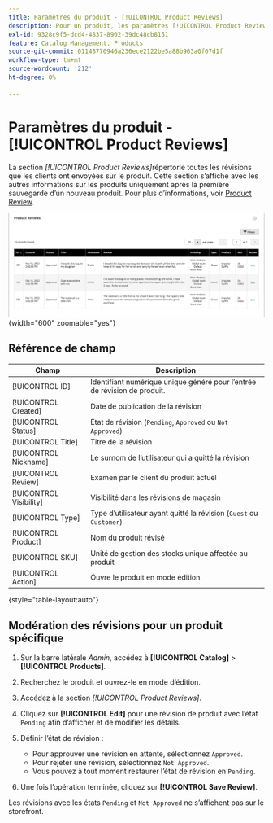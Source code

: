 ```yaml
---
title: Paramètres du produit - [!UICONTROL Product Reviews]
description: Pour un produit, les paramètres [!UICONTROL Product Reviews] permettent d’accéder aux révisions envoyées pour le produit et de modifier l’état des révisions en attente.
exl-id: 9328c9f5-dcd4-4837-8902-39dc48cb8151
feature: Catalog Management, Products
source-git-commit: 01148770946a236ece2122be5a88b963a0f07d1f
workflow-type: tm+mt
source-wordcount: '212'
ht-degree: 0%

---
```


# Paramètres du produit - [!UICONTROL Product Reviews]

La section _[!UICONTROL Product Reviews]_&#x200B;répertorie toutes les révisions que les clients ont envoyées sur le produit. Cette section s’affiche avec les autres informations sur les produits uniquement après la première sauvegarde d’un nouveau produit. Pour plus d’informations, voir [Product Review](../merchandising-promotions/product-reviews.md).

![Révisions de produits](./assets/product-review.png){width="600" zoomable="yes"}

## Référence de champ

| Champ | Description |
|--- |--- |
| [!UICONTROL ID] | Identifiant numérique unique généré pour l’entrée de révision de produit. |
| [!UICONTROL Created] | Date de publication de la révision |
| [!UICONTROL Status] | État de révision (`Pending`, `Approved` ou `Not Approved`) |
| [!UICONTROL Title] | Titre de la révision |
| [!UICONTROL Nickname] | Le surnom de l’utilisateur qui a quitté la révision |
| [!UICONTROL Review] | Examen par le client du produit actuel |
| [!UICONTROL Visibility] | Visibilité dans les révisions de magasin |
| [!UICONTROL Type] | Type d’utilisateur ayant quitté la révision (`Guest` ou `Customer`) |
| [!UICONTROL Product] | Nom du produit révisé |
| [!UICONTROL SKU] | Unité de gestion des stocks unique affectée au produit |
| [!UICONTROL Action] | Ouvre le produit en mode édition. |

{style="table-layout:auto"}

## Modération des révisions pour un produit spécifique

1. Sur la barre latérale _Admin_, accédez à **[!UICONTROL Catalog]** > **[!UICONTROL Products]**.

1. Recherchez le produit et ouvrez-le en mode d’édition.

1. Accédez à la section _[!UICONTROL Product Reviews]_.

1. Cliquez sur **[!UICONTROL Edit]** pour une révision de produit avec l’état `Pending` afin d’afficher et de modifier les détails.

1. Définir l’état de révision :

   - Pour approuver une révision en attente, sélectionnez `Approved`.
   - Pour rejeter une révision, sélectionnez `Not Approved`.
   - Vous pouvez à tout moment restaurer l’état de révision en `Pending`.

1. Une fois l’opération terminée, cliquez sur **[!UICONTROL Save Review]**.

Les révisions avec les états `Pending` et `Not Approved` ne s’affichent pas sur le storefront.
